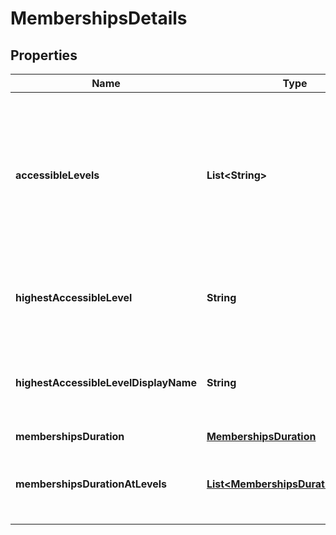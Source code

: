 

# MembershipsDetails


## Properties

Name | Type | Description | Notes
------------ | ------------- | ------------- | -------------
**accessibleLevels** | **List&lt;String&gt;** | Ids of all levels that the user has access to. This includes the currently active level and all other levels that are included because of a higher purchase. |  [optional]
**highestAccessibleLevel** | **String** | Id of the highest level that the user has access to at the moment. |  [optional]
**highestAccessibleLevelDisplayName** | **String** | Display name for the highest level that the user has access to at the moment. |  [optional]
**membershipsDuration** | [**MembershipsDuration**](MembershipsDuration.md) |  |  [optional]
**membershipsDurationAtLevels** | [**List&lt;MembershipsDurationAtLevel&gt;**](MembershipsDurationAtLevel.md) | Data about memberships duration on particular pricing levels. |  [optional]



